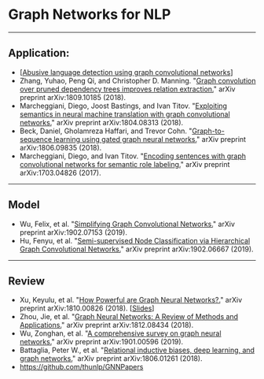 # Graph Networks for NLP
___
## Application:

* [[Abusive language detection using graph convolutional networks](https://twitter.com/HYannakoudakis/status/1099269516926824448)]
* Zhang, Yuhao, Peng Qi, and Christopher D. Manning. "[Graph convolution over pruned dependency trees improves relation extraction.](https://arxiv.org/abs/1809.10185)" arXiv preprint arXiv:1809.10185 (2018).
* Marcheggiani, Diego, Joost Bastings, and Ivan Titov. "[Exploiting semantics in neural machine translation with graph convolutional networks.](http://www.aclweb.org/anthology/N18-2078)" arXiv preprint arXiv:1804.08313 (2018).
* Beck, Daniel, Gholamreza Haffari, and Trevor Cohn. "[Graph-to-sequence learning using gated graph neural networks.](https://arxiv.org/abs/1806.09835)" arXiv preprint arXiv:1806.09835 (2018).
* Marcheggiani, Diego, and Ivan Titov. "[Encoding sentences with graph convolutional networks for semantic role labeling.](https://arxiv.org/abs/1703.04826)" arXiv preprint arXiv:1703.04826 (2017).
___
## Model

* Wu, Felix, et al. "[Simplifying Graph Convolutional Networks.](https://arxiv.org/abs/1902.07153)" arXiv preprint arXiv:1902.07153 (2019).
* Hu, Fenyu, et al. "[Semi-supervised Node Classification via Hierarchical Graph Convolutional Networks.](https://arxiv.org/abs/1902.06667)" arXiv preprint arXiv:1902.06667 (2019).
___
## Review

* Xu, Keyulu, et al. "[How Powerful are Graph Neural Networks?.](https://arxiv.org/pdf/1810.00826.pdf)" arXiv preprint arXiv:1810.00826 (2018). [[Slides](http://i.stanford.edu/~jure/pub/talks2/graphsage_gin-ita-feb19.pdf)]
* Zhou, Jie, et al. "[Graph Neural Networks: A Review of Methods and Applications.](https://arxiv.org/abs/1812.08434)" arXiv preprint arXiv:1812.08434 (2018).
* Wu, Zonghan, et al. "[A comprehensive survey on graph neural networks.](https://arxiv.org/abs/1901.00596)" arXiv preprint arXiv:1901.00596 (2019).
* Battaglia, Peter W., et al. "[Relational inductive biases, deep learning, and graph networks.](https://arxiv.org/pdf/1806.01261.pdf)" arXiv preprint arXiv:1806.01261 (2018).
* https://github.com/thunlp/GNNPapers

